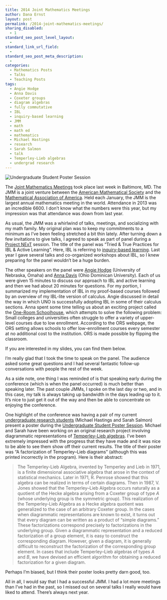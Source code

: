 ```yaml
---
title: 2014 Joint Mathematics Meetings
author: Dana Ernst
layout: post
permalink: /2014-joint-mathematics-meetings/
sharing_disabled:
  - 1
standard_seo_post_level_layout:
  - 
standard_link_url_field:
  - 
standard_seo_post_meta_description:
  - 
categories:
  - Mathematics Posts
  - Talks
  - Teaching Posts
tags:
  - Angie Hodge
  - Anna Davis
  - Coxeter groups
  - diagram algebras
  - fully commutative
  - IBL
  - inquiry-based learning
  - JMM
  - math
  - math ed
  - mathematics
  - Michael Hastings
  - research
  - Sarah Salmon
  - talk
  - Temperley-Lieb algebras
  - undergrad research
---
```

<img src="http://i2.wp.com/danaernst.com/wp-content/uploads/2014/01/IMG_3817.jpg?fit=610%2C436" alt="Undergraduate Student Poster Session" class="aligncenter size-full wp-image-1171" data-recalc-dims="1" />

The [Joint Mathematics Meetings][1] took place last week in Baltimore, MD. The JMM is a joint venture between the [American Mathematical Society][2] and the [Mathematical Association of America][3]. Held each January, the JMM is the largest annual mathematics meeting in the world. Attendance in 2013 was an incredible 6600. I don&#8217;t know what the numbers were this year, but my impression was that attendance was down from last year.

As usual, the JMM was a whirlwind of talks, meetings, and socializing with my math family. My original plan was to keep my commitments to a minimum as I&#8217;ve been feeling stretched a bit thin lately. After turning down a few invitations to give talks, I agreed to speak as part of panel during a [Project NExT][4] session. The title of the panel was &#8220;Tried & True Practices for IBL & Active Learning&#8221;. Here, IBL is referring to [inquiry-based learning][5]. Last year I gave several talks and co-organized workshops about IBL, so I knew preparing for the panel wouldn&#8217;t be a huge burden.

The other speakers on the panel were [Angie Hodge][6] (University of Nebraska, Omaha) and [Anna Davis][7] (Ohio Dominican University). Each of us were given 15 minutes to discuss our approach to IBL and active learning and then we had about 20 minutes for questions. For my portion, I summarized my implementation of IBL in my proof-based courses followed by an overview of my IBL-lite version of calculus. Angie discussed in detail the way in which UNO is successfully adopting IBL in some of their calculus sections. Anna spent some time telling us about an exciting project called the [One-Room Schoolhouse][8], which attempts to solve the following problem: Small colleges and universities often struggle to offer a variety of upper-level courses due to low enrollment. According to the ORS webpage, the ORS setting allows schools to offer low-enrollment courses every semester at no additional cost to the institution. ORS is made possible by flipping the classroom.

If you are interested in my slides, you can find them below.

<div>
</div>

I&#8217;m really glad that I took the time to speak on the panel. The audience asked some great questions and I had several fantastic follow-up conversations with people the rest of the week.

As a side note, one thing I was reminded of is that speaking early during the conference (which is when the panel occurred) is much better than speaking later. The past couple JMMs, I spoke on the last day or two, and in this case, my talk is always taking up bandwidth in the days leading up to it. It&#8217;s nice to just get it out of the way and then be able to concentrate on enjoying the conference.

One highlight of the conference was having a pair of my current [undergraduate research students][9] (Michael Hastings and Sarah Salmon) present a poster during the [Undergraduate Student Poster Session][10]. Michael and Sarah have been working on an original research project involving diagrammatic representations of [Temperley-Lieb algebras][11]. I&#8217;ve been extremely impressed with the progress that they have made and it was nice to be able to see them show off their current results. The title of their poster was &#8220;A factorization of Temperley&#8211;Lieb diagrams&#8221; (although this was printed incorrectly in the program). Here is their abstract:

> The Temperley-Lieb Algebra, invented by Temperley and Lieb in 1971, is a finite dimensional associative algebra that arose in the context of statistical mechanics. Later in 1971, R. Penrose showed that this algebra can be realized in terms of certain diagrams. Then in 1987, V. Jones showed that the Temperley&#8211;Lieb Algebra occurs naturally as a quotient of the Hecke algebra arising from a Coxeter group of type $A$ (whose underlying group is the symmetric group). This realization of the Temperley-Lieb Algebra as a Hecke algebra quotient was generalized to the case of an arbitrary Coxeter group. In the cases when diagrammatic representations are known to exist, it turns out that every diagram can be written as a product of &#8220;simple diagrams.&#8221; These factorizations correspond precisely to factorizations in the underlying group. Given a diagrammatic representation and a reduced factorization of a group element, it is easy to construct the corresponding diagram. However, given a diagram, it is generally difficult to reconstruct the factorization of the corresponding group element. In cases that include Temperley&#8211;Lieb algebras of types $A$ and $B$, we have devised an efficient algorithm for obtaining a reduced factorization for a given diagram.

Perhaps I&#8217;m biased, but I think their poster looks pretty darn good, too.

<div>
</div>

All in all, I would say that I had a successful JMM. I had a lot more meetings than I&#8217;ve had in the past, so I missed out on several talks I really would have liked to attend. There&#8217;s always next year.

 [1]: http://jointmathematicsmeetings.org/jmm
 [2]: http://www.ams.org/home/page
 [3]: http://www.maa.org/
 [4]: http://archives.math.utk.edu/projnext/
 [5]: http://maamathedmatters.blogspot.com/2013/05/what-heck-is-ibl.html
 [6]: http://www.unomaha.edu/math/people/hodge/
 [7]: http://www.ohiodominican.edu/templates/academics-faculty.aspx?id=19327353083
 [8]: http://www.one-room-schoolhouse.com/
 [9]: http://danaernst.com/scholarship/undergraduate-research/
 [10]: http://www.maa.org/programs/students/undergraduate-research/jmm-poster-session
 [11]: http://en.wikipedia.org/wiki/Temperley%E2%80%93Lieb_algebra